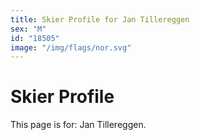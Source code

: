 ```yaml
---
title: Skier Profile for Jan Tillereggen
sex: "M"
id: "18505"
image: "/img/flags/nor.svg" 
---
```


# Skier Profile

This page is for: Jan Tillereggen.
    